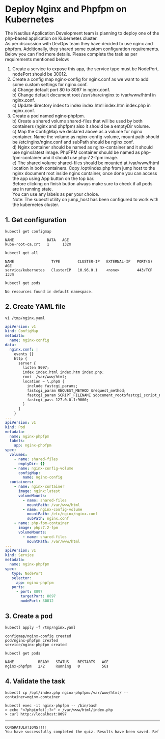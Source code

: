 # Deploy Nginx and Phpfpm on Kubernetes

The Nautilus Application Development team is planning to deploy one of the php-based application on Kubernetes cluster.  
As per discussion with DevOps team they have decided to use nginx and phpfpm. Additionally, they shared some custom configuration requirements.  
Below you can find more details. Please complete the task as per requirements mentioned below:  
1) Create a service to expose this app, the service type must be NodePort, nodePort should be 30012.  
2) Create a config map nginx-config for nginx.conf as we want to add some custom settings for nginx.conf.  
a) Change default port 80 to 8097 in nginx.conf.  
b) Change default document root /usr/share/nginx to /var/www/html in nginx.conf.  
c) Update directory index to index index.html index.htm index.php in nginx.conf.  
3) Create a pod named nginx-phpfpm.  
b) Create a shared volume shared-files that will be used by both containers (nginx and phpfpm) also it should be a emptyDir volume.  
c) Map the ConfigMap we declared above as a volume for nginx container. Name the volume as nginx-config-volume, mount path should be /etc/nginx/nginx.conf and subPath should be nginx.conf.  
d) Nginx container should be named as nginx-container and it should use nginx:latest image. PhpFPM container should be named as php-fpm-container and it should use php:7.2-fpm image.  
e) The shared volume shared-files should be mounted at /var/www/html location in both containers. Copy /opt/index.php from jump host to the nginx document root inside nginx container, once done you can access the app using App button on the top bar.  
Before clicking on finish button always make sure to check if all pods are in running state.  
You can use any labels as per your choice.  
Note: The kubectl utility on jump_host has been configured to work with the kubernetes cluster.  


## 1. Get configuration
`kubectl get configmap`  
```console
NAME               DATA   AGE
kube-root-ca.crt   1      132m
```

`kubectl get all`  
```console
NAME                 TYPE        CLUSTER-IP   EXTERNAL-IP   PORT(S)   AGE
service/kubernetes   ClusterIP   10.96.0.1    <none>        443/TCP   133m
```

`kubectl get pods`  
```console
No resources found in default namespace.
```


## 2. Create YAML file
`vi /tmp/nginx.yaml`  

```yaml
apiVersion: v1
kind: ConfigMap
metadata:
  name: nginx-config
data:
  nginx.conf: |
    events {} 
    http {
      server {
        listen 8097;
        index index.html index.htm index.php;
        root  /var/www/html;
        location ~ \.php$ {
          include fastcgi_params;
          fastcgi_param REQUEST_METHOD $request_method;
          fastcgi_param SCRIPT_FILENAME $document_root$fastcgi_script_name;
          fastcgi_pass 127.0.0.1:9000;
        }
      }
    }
---
apiVersion: v1
kind: Pod
metadata:
  name: nginx-phpfpm
  labels:
    app: nginx-phpfpm
spec:
  volumes:
    - name: shared-files
      emptyDir: {}
    - name: nginx-config-volume
      configMap:
        name: nginx-config
  containers:
    - name: nginx-container
      image: nginx:latest
      volumeMounts:
        - name: shared-files
          mountPath: /var/www/html
        - name: nginx-config-volume
          mountPath: /etc/nginx/nginx.conf
          subPath: nginx.conf
    - name: php-fpm-container
      image: php:7.2-fpm
      volumeMounts:
        - name: shared-files
          mountPath: /var/www/html
---
apiVersion: v1
kind: Service
metadata:
  name: nginx-phpfpm
spec:
   type: NodePort
   selector:
     app: nginx-phpfpm
   ports:
     - port: 8097
       targetPort: 8097
       nodePort: 30012
```


## 3. Create a pod
`kubectl apply -f /tmp/nginx.yaml`
```console
configmap/nginx-config created
pod/nginx-phpfpm created
service/nginx-phpfpm created
```

`kubectl get pods`  
```console
NAME           READY   STATUS    RESTARTS   AGE
nginx-phpfpm   2/2     Running   0          56s
```


## 4. Validate the task
`kubectl cp /opt/index.php nginx-phpfpm:/var/www/html/ --container=nginx-container`  

`kubectl exec -it nginx-phpfpm -- /bin/bash`  
`> echo "<?phpinfo();?>" > /var/www/html/index.php`  
`> curl http://localhost:8097`  


---

```bash
CONGRATULATIONS!!!!
You have successfully completed the quiz. Results have been saved. Ref ID:63170d09597469c3a52e4cfa
```

